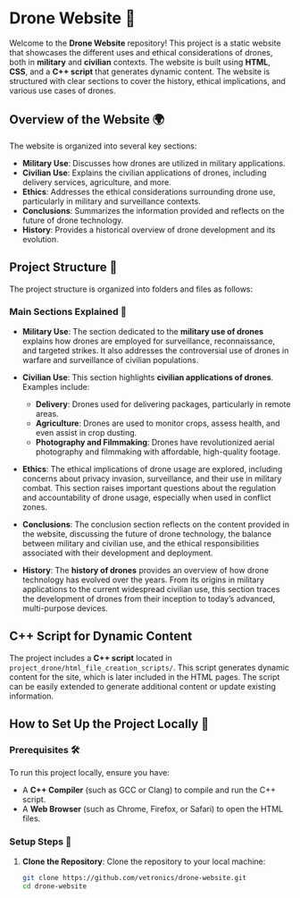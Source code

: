 # Drone Website 🚁

Welcome to the **Drone Website** repository! This project is a static website that showcases the different uses and ethical considerations of drones, both in **military** and **civilian** contexts. The website is built using **HTML**, **CSS**, and a **C++ script** that generates dynamic content. The website is structured with clear sections to cover the history, ethical implications, and various use cases of drones.

## Overview of the Website 🌍

The website is organized into several key sections:

- **Military Use**: Discusses how drones are utilized in military applications.
- **Civilian Use**: Explains the civilian applications of drones, including delivery services, agriculture, and more.
- **Ethics**: Addresses the ethical considerations surrounding drone use, particularly in military and surveillance contexts.
- **Conclusions**: Summarizes the information provided and reflects on the future of drone technology.
- **History**: Provides a historical overview of drone development and its evolution.

## Project Structure 📁

The project structure is organized into folders and files as follows:


### Main Sections Explained 📑

- **Military Use**: 
  The section dedicated to the **military use of drones** explains how drones are employed for surveillance, reconnaissance, and targeted strikes. It also addresses the controversial use of drones in warfare and surveillance of civilian populations.

- **Civilian Use**: 
  This section highlights **civilian applications of drones**. Examples include:
  - **Delivery**: Drones used for delivering packages, particularly in remote areas.
  - **Agriculture**: Drones are used to monitor crops, assess health, and even assist in crop dusting.
  - **Photography and Filmmaking**: Drones have revolutionized aerial photography and filmmaking with affordable, high-quality footage.

- **Ethics**: 
  The ethical implications of drone usage are explored, including concerns about privacy invasion, surveillance, and their use in military combat. This section raises important questions about the regulation and accountability of drone usage, especially when used in conflict zones.

- **Conclusions**: 
  The conclusion section reflects on the content provided in the website, discussing the future of drone technology, the balance between military and civilian use, and the ethical responsibilities associated with their development and deployment.

- **History**: 
  The **history of drones** provides an overview of how drone technology has evolved over the years. From its origins in military applications to the current widespread civilian use, this section traces the development of drones from their inception to today’s advanced, multi-purpose devices.

## C++ Script for Dynamic Content

The project includes a **C++ script** located in `project_drone/html_file_creation_scripts/`. This script generates dynamic content for the site, which is later included in the HTML pages. The script can be easily extended to generate additional content or update existing information.

## How to Set Up the Project Locally 🔧

### Prerequisites 🛠️

To run this project locally, ensure you have:
- A **C++ Compiler** (such as GCC or Clang) to compile and run the C++ script.
- A **Web Browser** (such as Chrome, Firefox, or Safari) to open the HTML files.

### Setup Steps 🏁

1. **Clone the Repository**:
   Clone the repository to your local machine:
   ```bash
   git clone https://github.com/vetronics/drone-website.git
   cd drone-website

